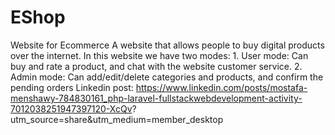 # EShop
Website for Ecommerce 
A website that allows people to buy digital products over the internet.
In this website we have two modes:
    1. User mode: Can buy and rate a product, and chat with the website customer service.
    2. Admin mode: Can add/edit/delete categories and products, and confirm the pending orders
    Linkedin post:
    https://www.linkedin.com/posts/mostafa-menshawy-784830161_php-laravel-fullstackwebdevelopment-activity-7012038251947397120-XcQv?       
    utm_source=share&utm_medium=member_desktop
